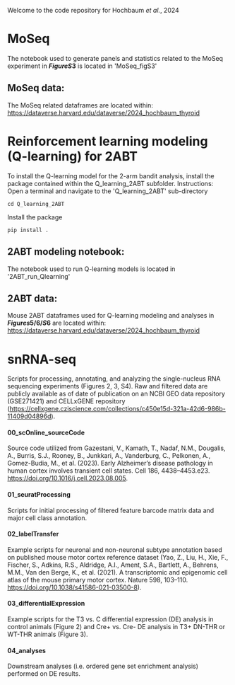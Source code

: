 Welcome to the code repository for Hochbaum *et al.*, 2024
# MoSeq
The notebook used to generate panels and statistics related to the MoSeq experiment in **$Figure S3$** is located in 'MoSeq_figS3'
## MoSeq data:
The MoSeq related dataframes are located within: https://dataverse.harvard.edu/dataverse/2024_hochbaum_thyroid 

# Reinforcement learning modeling (Q-learning) for 2ABT
To install the Q-learning model for the 2-arm bandit analysis, install the package contained within the Q_learning_2ABT subfolder.
Instructions:
Open a terminal and navigate to the 'Q_learning_2ABT' sub-directory
```
cd Q_learning_2ABT
```
Install the package
```
pip install .
```
## 2ABT modeling notebook:
The notebook used to run Q-learning models is located in '2ABT_run_Qlearning'

## 2ABT data: 
Mouse 2ABT dataframes used for Q-learning modeling and analyses in **$Figures 5/6/S6$** are located within: https://dataverse.harvard.edu/dataverse/2024_hochbaum_thyroid 

# snRNA-seq
Scripts for processing, annotating, and analyzing the single-nucleus RNA sequencing experiments (Figures 2, 3, S4). Raw and filtered data are publicly available as of date of publication on an NCBI GEO data repository (GSE271421) and CELLxGENE repository (https://cellxgene.cziscience.com/collections/c450e15d-321a-42d6-986b-11409d04896d). 

#### 00_scOnline_sourceCode
Source code utilized from Gazestani, V., Kamath, T., Nadaf, N.M., Dougalis, A., Burris, S.J., Rooney, B., Junkkari, A., Vanderburg, C., Pelkonen, A., Gomez-Budia, M., et al. (2023). Early Alzheimer’s disease pathology in human cortex involves transient cell states. Cell 186, 4438–4453.e23. https://doi.org/10.1016/j.cell.2023.08.005.

#### 01_seuratProcessing
Scripts for initial processing of filtered feature barcode matrix data and major cell class annotation.

#### 02_labelTransfer
Example scripts for neuronal and non-neuronal subtype annotation based on published mouse motor cortex reference dataset (Yao, Z., Liu, H., Xie, F., Fischer, S., Adkins, R.S., Aldridge, A.I., Ament, S.A., Bartlett, A., Behrens, M.M., Van den Berge, K., et al. (2021). A transcriptomic and epigenomic cell atlas of the mouse primary motor cortex. Nature 598, 103–110. https://doi.org/10.1038/s41586-021-03500-8). 

#### 03_differentialExpression
Example scripts for the T3 vs. C differential expression (DE) analysis in control animals (Figure 2) and Cre+ vs. Cre- DE analysis in T3+ DN-THR or WT-THR animals (Figure 3). 

#### 04_analyses
Downstream analyses (i.e. ordered gene set enrichment analysis) performed on DE results. 

